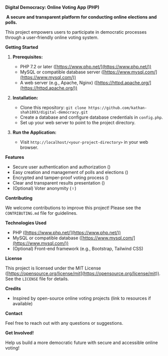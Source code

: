 **Digital Democracy: Online Voting App (PHP)**

**️ A secure and transparent platform for conducting online elections and polls.**

This project empowers users to participate in democratic processes through a user-friendly online voting system. 

**Getting Started**

1. **Prerequisites:**
   - PHP 7.2 or later ([https://www.php.net/](https://www.php.net/))
   - MySQL or compatible database server ([https://www.mysql.com/](https://www.mysql.com/))
   - A web server (e.g., Apache, Nginx) ([https://httpd.apache.org/](https://httpd.apache.org/))

2. **Installation:**
   - Clone this repository: `git clone https://github.com/kathan-shah1893/digital-democracy.git`
   - Create a database and configure database credentials in `config.php`.
   - Set up your web server to point to the project directory.

3. **Run the Application:**
   - Visit `http://localhost/<your-project-directory>` in your web browser.

**Features**

- Secure user authentication and authorization ()
- Easy creation and management of polls and elections ()
- Encrypted and tamper-proof voting process (️)
- Clear and transparent results presentation ()
- (Optional) Voter anonymity (️‍♀️)

**Contributing**

We welcome contributions to improve this project! Please see the `CONTRIBUTING.md` file for guidelines.

**Technologies Used**

- PHP ([https://www.php.net/](https://www.php.net/))
- MySQL or compatible database ([https://www.mysql.com/](https://www.mysql.com/))
- (Optional) Front-end framework (e.g., Bootstrap, Tailwind CSS)

**License**

This project is licensed under the MIT License ([https://opensource.org/license/mit](https://opensource.org/license/mit)). See the `LICENSE` file for details.

**Credits**

- Inspired by open-source online voting projects (link to resources if available)

**Contact**

Feel free to reach out with any questions or suggestions.

**Get Involved!**

Help us build a more democratic future with secure and accessible online voting!
